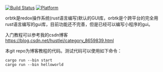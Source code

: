 [![Build Status](https://travis-ci.com/hustlei/RustGuiOrbtkTutorial.svg?branch=master)](https://travis-ci.com/hustlei/RustGuiOrbtkTutorial)
[![Platform](https://img.shields.io/badge/platform-windows%20%7C%20macos%20%7C%20linux-green)](https://travis-ci.com/hustlei/RustGuiOrbtkTutorial)

orbtk是redox操作系统(rust语言编写)默认的GUI库，orbtk是个跨平台的完全用rust语言编写的gui库，目前功能还不完善，但是已经可以编写小程序的gui。

入门教程可以参考我的csdn博客<https://blog.csdn.net/hustlei/category_8659839.html>

本git repo为博客教程的代码。测试代码可以使用如下命令：

~~~
cargo run --bin start
cargo run --bin helloworld
~~~
